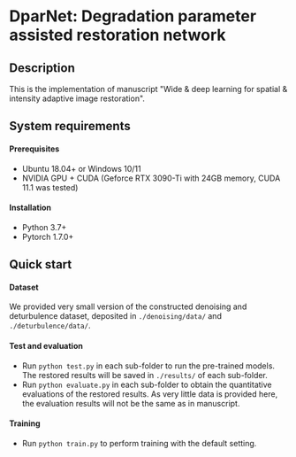 DparNet: Degradation parameter assisted restoration network
=============
## Description
This is the implementation of manuscript "Wide & deep learning for 
spatial & intensity adaptive image restoration". 

## System requirements
#### Prerequisites
* Ubuntu 18.04+ or Windows 10/11
* NVIDIA GPU + CUDA (Geforce RTX 3090-Ti with 24GB memory, 
CUDA 11.1 was tested)

#### Installation
* Python 3.7+
* Pytorch 1.7.0+

## Quick start
#### Dataset
We provided very small version of the constructed 
denoising and deturbulence dataset, deposited in 
```./denoising/data/``` and ```./deturbulence/data/```.

#### Test and evaluation
* Run ```python test.py``` in each sub-folder to run the 
pre-trained models. The restored results will be saved in 
```./results/``` of each sub-folder.
* Run ```python evaluate.py``` in each sub-folder to obtain the 
quantitative evaluations of the restored results. 
As very little data is provided here, 
the evaluation results will not be the same as in manuscript.

#### Training
* Run ```python train.py``` to perform training with the 
default setting.
